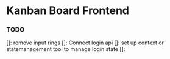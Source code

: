 # Kanban Board Frontend

### TODO

[]: remove input rings
[]: Connect login api
[]: set up context or statemanagement tool to manage login state
[]:
